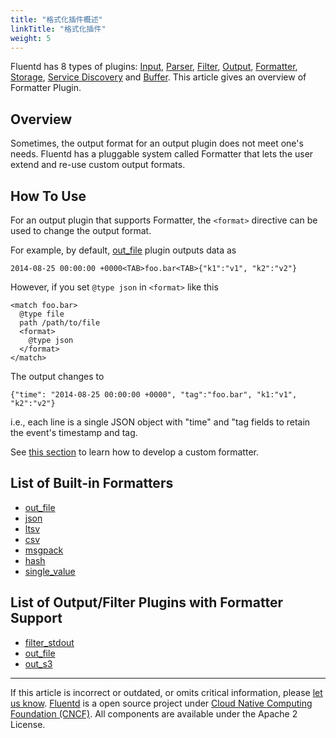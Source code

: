 ```yaml
---
title: "格式化插件概述"
linkTitle: "格式化插件"
weight: 5
---
```


Fluentd has 8 types of plugins:
[Input](/plugins/input/README.md),
[Parser](/plugins/parser/README.md),
[Filter](/plugins/filter/README.md),
[Output](/plugins/output/README.md),
[Formatter](/plugins/formatter/README.md),
[Storage](/plugins/storage/README.md),
[Service Discovery](/plugins/service_discovery/README.md) and [Buffer](/plugins/buffer/README.md).
This article gives an overview of Formatter Plugin.

## Overview

Sometimes, the output format for an output plugin does not meet one's
needs. Fluentd has a pluggable system called Formatter that lets the
user extend and re-use custom output formats.

## How To Use

For an output plugin that supports Formatter, the `<format>` directive
can be used to change the output format.

For example, by default, [out_file](/plugins/output/file.md) plugin outputs data as

```
2014-08-25 00:00:00 +0000<TAB>foo.bar<TAB>{"k1":"v1", "k2":"v2"}
```

However, if you set `@type json` in `<format>` like this

```
<match foo.bar>
  @type file
  path /path/to/file
  <format>
    @type json
  </format>
</match>
```

The output changes to

```
{"time": "2014-08-25 00:00:00 +0000", "tag":"foo.bar", "k1:"v1", "k2":"v2"}
```

i.e., each line is a single JSON object with "time" and "tag fields to
retain the event's timestamp and tag.

See [this section](/developer/plugin-development.md/#text-formatter-plugins) to learn
how to develop a custom formatter.

## List of Built-in Formatters

- [out_file](/plugins/formatter/out_file.md)
- [json](/plugins/formatter/json.md)
- [ltsv](/plugins/formatter/ltsv.md)
- [csv](/plugins/formatter/csv.md)
- [msgpack](/plugins/formatter/msgpack.md)
- [hash](/plugins/formatter/hash.md)
- [single_value](/plugins/formatter/single_value.md)

## List of Output/Filter Plugins with Formatter Support

- [filter_stdout](/plugins/filter/stdout.md)
- [out_file](/plugins/output/file.md)
- [out_s3](/plugins/output/s3.md)

---

If this article is incorrect or outdated, or omits critical information, please [let us know](https://github.com/fluent/fluentd-docs-gitbook/issues?state=open).
[Fluentd](http://www.fluentd.org/) is a open source project under [Cloud Native Computing Foundation (CNCF)](https://cncf.io/). All components are available under the Apache 2 License.
